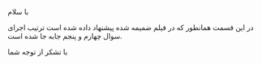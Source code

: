 با سلام

در این قسمت همانطور که در فیلم ضمیمه شده پیشنهاد داده شده است ترتیب اجرای سوال چهارم و پنجم جابه جا شده است.

با تشکر از توجه شما
